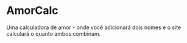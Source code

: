 # AmorCalc
 Uma calculadora de amor - onde você adicionará dois nomes e o site calculará o quanto ambos combinam.
